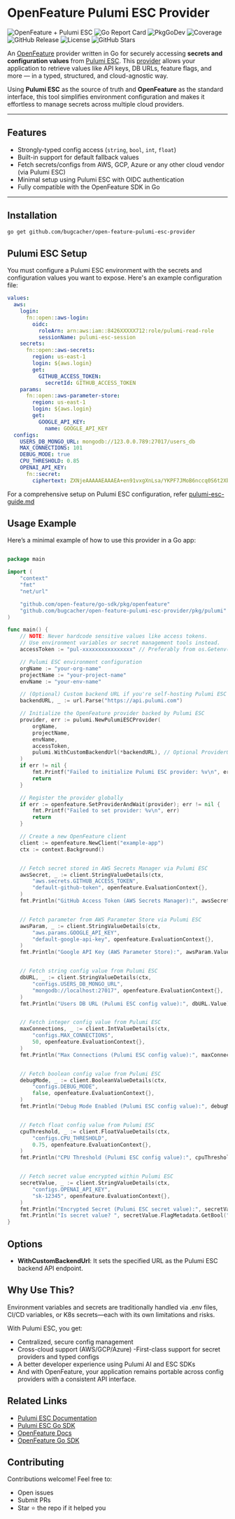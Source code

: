 # OpenFeature Pulumi ESC Provider

<p>
  <img alt="OpenFeature + Pulumi ESC" src="https://img.shields.io/badge/openfeature-provider-blue" />
  <img alt="Go Report Card" src="https://goreportcard.com/badge/github.com/bugcacher/open-feature-pulumi-esc-provider" />
  <img alt="PkgGoDev" src="https://pkg.go.dev/badge/github.com/bugcacher/open-feature-pulumi-esc-provider" />
  <img alt="Coverage" src="https://img.shields.io/codecov/c/github/bugcacher/open-feature-pulumi-esc-provider" />
  <img alt="GitHub Release" src="https://img.shields.io/github/v/release/bugcacher/open-feature-pulumi-esc-provider" />
  <img alt="License" src="https://img.shields.io/github/license/bugcacher/open-feature-pulumi-esc-provider" />
  <img alt="GitHub Stars" src="https://img.shields.io/github/stars/your-org/your-repo?style=social" />
</p>

An [OpenFeature](https://openfeature.dev/docs/reference/intro#what-is-openfeature) provider written in Go for securely accessing **secrets and configuration values** from [Pulumi ESC](https://www.pulumi.com/esc/). This [provider](https://openfeature.dev/docs/reference/concepts/provider) allows your application to retrieve values like API keys, DB URLs, feature flags, and more — in a typed, structured, and cloud-agnostic way.

Using **Pulumi ESC** as the source of truth and **OpenFeature** as the standard interface, this tool simplifies environment configuration and makes it effortless to manage secrets across multiple cloud providers.

---

## Features

- Strongly-typed config access (`string`, `bool`, `int`, `float`)
- Built-in support for default fallback values
- Fetch secrets/configs from AWS, GCP, Azure or any other cloud vendor (via Pulumi ESC)
- Minimal setup using Pulumi ESC with OIDC authentication
- Fully compatible with the OpenFeature SDK in Go

---

## Installation

```bash
go get github.com/bugcacher/open-feature-pulumi-esc-provider
```

## Pulumi ESC Setup

You must configure a Pulumi ESC environment with the secrets and configuration values you want to expose. Here's an example configuration file:

```yaml
values:
  aws:
    login:
      fn::open::aws-login:
        oidc:
          roleArn: arn:aws:iam::8426XXXXX712:role/pulumi-read-role
          sessionName: pulumi-esc-session
    secrets:
      fn::open::aws-secrets:
        region: us-east-1
        login: ${aws.login}
        get:
          GITHUB_ACCESS_TOKEN:
            secretId: GITHUB_ACCESS_TOKEN
    params:
      fn::open::aws-parameter-store:
        region: us-east-1
        login: ${aws.login}
        get:
          GOOGLE_API_KEY:
            name: GOOGLE_API_KEY
  configs:
    USERS_DB_MONGO_URL: mongodb://123.0.0.789:27017/users_db
    MAX_CONNECTIONS: 101
    DEBUG_MODE: true
    CPU_THRESHOLD: 0.85
    OPENAI_API_KEY:
      fn::secret:
        ciphertext: ZXNjeAAAAAEAAAEA+en91vxgXnLsa/YKPF7JMoB6nccq0S6t2XboLIUcqRJOP25J+TCKvnwJiCcykh+x5FFWIoL8DmOWw78ZoHn5qPzCVw==
```

For a comprehensive setup on Pulumi ESC configuration, refer [pulumi-esc-guide.md](./pulumi-esc-guide.md)

## Usage Example

Here’s a minimal example of how to use this provider in a Go app:

```go

package main

import (
	"context"
	"fmt"
	"net/url"

	"github.com/open-feature/go-sdk/pkg/openfeature"
	"github.com/bugcacher/open-feature-pulumi-esc-provider/pkg/pulumi"
)

func main() {
	// NOTE: Never hardcode sensitive values like access tokens.
	// Use environment variables or secret management tools instead.
	accessToken := "pul-xxxxxxxxxxxxxxxx" // Preferably from os.Getenv("PULUMI_ACCESS_TOKEN")

	// Pulumi ESC environment configuration
	orgName := "your-org-name"
	projectName := "your-project-name"
	envName := "your-env-name"

	// (Optional) Custom backend URL if you're self-hosting Pulumi ESC
	backendURL, _ := url.Parse("https://api.pulumi.com")

	// Initialize the OpenFeature provider backed by Pulumi ESC
	provider, err := pulumi.NewPulumiESCProvider(
		orgName,
		projectName,
		envName,
		accessToken,
		pulumi.WithCustomBackendUrl(*backendURL), // Optional ProviderOption
	)
	if err != nil {
		fmt.Printf("Failed to initialize Pulumi ESC provider: %v\n", err)
		return
	}

	// Register the provider globally
	if err := openfeature.SetProviderAndWait(provider); err != nil {
		fmt.Printf("Failed to set provider: %v\n", err)
		return
	}

	// Create a new OpenFeature client
	client := openfeature.NewClient("example-app")
	ctx := context.Background()


	// Fetch secret stored in AWS Secrets Manager via Pulumi ESC
	awsSecret, _ := client.StringValueDetails(ctx,
		"aws.secrets.GITHUB_ACCESS_TOKEN",
		"default-github-token", openfeature.EvaluationContext{},
	)
	fmt.Println("GitHub Access Token (AWS Secrets Manager):", awsSecret.Value)


	// Fetch parameter from AWS Parameter Store via Pulumi ESC
	awsParam, _ := client.StringValueDetails(ctx,
		"aws.params.GOOGLE_API_KEY",
		"default-google-api-key", openfeature.EvaluationContext{},
	)
	fmt.Println("Google API Key (AWS Parameter Store):", awsParam.Value)


	// Fetch string config value from Pulumi ESC
	dbURL, _ := client.StringValueDetails(ctx,
		"configs.USERS_DB_MONGO_URL",
		"mongodb://localhost:27017", openfeature.EvaluationContext{},
	)
	fmt.Println("Users DB URL (Pulumi ESC config value):", dbURL.Value)


	// Fetch integer config value from Pulumi ESC
	maxConnections, _ := client.IntValueDetails(ctx,
		"configs.MAX_CONNECTIONS",
		50, openfeature.EvaluationContext{},
	)
	fmt.Println("Max Connections (Pulumi ESC config value):", maxConnections.Value)


	// Fetch boolean config value from Pulumi ESC
	debugMode, _ := client.BooleanValueDetails(ctx,
		"configs.DEBUG_MODE",
		false, openfeature.EvaluationContext{},
	)
	fmt.Println("Debug Mode Enabled (Pulumi ESC config value):", debugMode.Value)


	// Fetch float config value from Pulumi ESC
	cpuThreshold, _ := client.FloatValueDetails(ctx,
		"configs.CPU_THRESHOLD",
		0.75, openfeature.EvaluationContext{},
	)
	fmt.Println("CPU Threshold (Pulumi ESC config value):", cpuThreshold.Value)


    // Fetch secret value encrypted within Pulumi ESC
	secretValue, _ := client.StringValueDetails(ctx,
		"configs.OPENAI_API_KEY",
		"sk-12345", openfeature.EvaluationContext{},
	)
	fmt.Println("Encrypted Secret (Pulumi ESC secret value):", secretValue.secretValue)
	fmt.Println("Is secret value? ", secretValue.FlagMetadata.GetBool("secret"))
}

```

## Options

- **WithCustomBackendUrl**: It sets the specified URL as the Pulumi ESC backend API endpoint.

## Why Use This?

Environment variables and secrets are traditionally handled via .env files, CI/CD variables, or K8s secrets—each with its own limitations and risks.

With Pulumi ESC, you get:

- Centralized, secure config management
- Cross-cloud support (AWS/GCP/Azure)
  -First-class support for secret providers and typed configs
- A better developer experience using Pulumi AI and ESC SDKs
- And with OpenFeature, your application remains portable across config providers with a consistent API interface.

## Related Links

- [Pulumi ESC Documentation](https://www.pulumi.com/esc/)
- [Pulumi ESC Go SDK](https://github.com/pulumi/esc-sdk)
- [OpenFeature Docs](https://openfeature.dev/docs/reference/intro)
- [OpenFeature Go SDK](https://github.com/open-feature/go-sdk)

## Contributing

Contributions welcome! Feel free to:

- Open issues
- Submit PRs
- Star ⭐ the repo if it helped you
